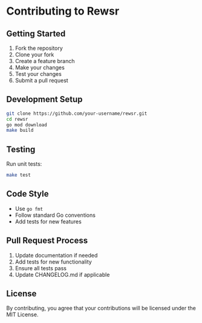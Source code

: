 # Contributing to Rewsr

## Getting Started

1. Fork the repository
2. Clone your fork
3. Create a feature branch
4. Make your changes
5. Test your changes
6. Submit a pull request

## Development Setup

```bash
git clone https://github.com/your-username/rewsr.git
cd rewsr
go mod download
make build
```

## Testing

Run unit tests:
```bash
make test
```

## Code Style

- Use `go fmt`
- Follow standard Go conventions
- Add tests for new features

## Pull Request Process

1. Update documentation if needed
2. Add tests for new functionality
3. Ensure all tests pass
4. Update CHANGELOG.md if applicable

## License

By contributing, you agree that your contributions will be licensed under the MIT License.